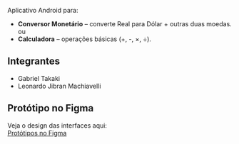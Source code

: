Aplicativo Android para:
- **Conversor Monetário** – converte Real para Dólar + outras duas moedas.
  ou
- **Calculadora** – operações básicas (+, -, ×, ÷).

## Integrantes
- Gabriel Takaki  
- Leonardo Jibran Machiavelli

## Protótipo no Figma
Veja o design das interfaces aqui:  
[Protótipos no Figma](https://www.figma.com/design/dzssSRi6taWPYqV5pSImus/Conversor?node-id=0-1&t=Q4omuBMN7KI4irzP-1)

